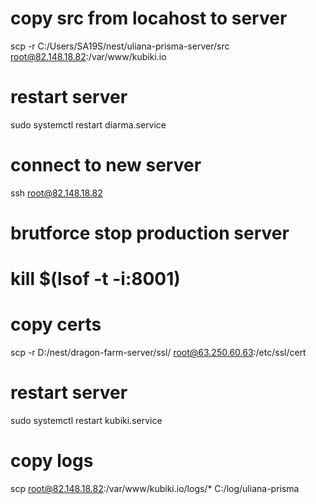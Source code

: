 # copy src from locahost to server

scp -r C:/Users/SA19S/nest/uliana-prisma-server/src root@82.148.18.82:/var/www/kubiki.io

# restart server

sudo systemctl restart diarma.service

# connect to new server
ssh root@82.148.18.82

# brutforce stop production server

# kill $(lsof -t -i:8001)

# copy certs

scp -r D:/nest/dragon-farm-server/ssl/ root@63.250.60.63:/etc/ssl/cert

# restart server

sudo systemctl restart kubiki.service

# copy logs
scp root@82.148.18.82:/var/www/kubiki.io/logs/* C:/log/uliana-prisma